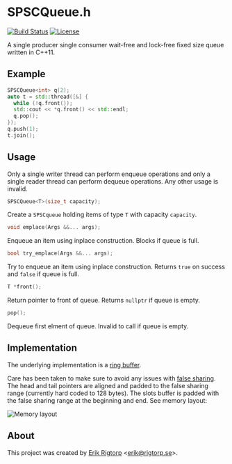 # SPSCQueue.h

[![Build Status](https://travis-ci.org/rigtorp/SPSCQueue.svg?branch=master)](https://travis-ci.org/rigtorp/SPSCQueue)
[![License](https://img.shields.io/badge/license-MIT-blue.svg)](https://raw.githubusercontent.com/rigtorp/SPSCQueue/master/LICENSE)

A single producer single consumer wait-free and lock-free fixed size
queue written in C++11.

## Example

```C++
SPSCQueue<int> q(2);
auto t = std::thread([&] {
  while (!q.front());
  std::cout << *q.front() << std::endl;
  q.pop();
});
q.push(1);
t.join();
```

## Usage

Only a single writer thread can perform enqueue operations and only a
single reader thread can perform dequeue operations. Any other usage
is invalid.

```cpp
SPSCQueue<T>(size_t capacity);
```

Create a `SPSCqueue` holding items of type `T` with capacity `capacity`.

```cpp
void emplace(Args &&... args);
```

Enqueue an item using inplace construction. Blocks if queue is
full.

```cpp
bool try_emplace(Args &&... args);
```

Try to enqueue an item using inplace construction. Returns `true` on
success and `false` if queue is full.

```cpp
T *front();
```

Return pointer to front of queue. Returns `nullptr` if queue is
empty.

```cpp
pop();
```

Dequeue first elment of queue. Invalid to call if queue is empty.

## Implementation

The underlying implementation is a
[ring buffer](https://en.wikipedia.org/wiki/Circular_buffer). 

Care has been taken to make sure to avoid any issues with
[false sharing](https://en.wikipedia.org/wiki/False_sharing). The head
and tail pointers are aligned and padded to the false sharing range
(currently hard coded to 128 bytes). The slots buffer is padded with
the false sharing range at the beginning and end. See memory layout:

![Memory layout](https://github.com/rigtorp/SPSCQueue/blob/master/spsc.png)

## About

This project was created by [Erik Rigtorp](http://rigtorp.se)
<[erik@rigtorp.se](mailto:erik@rigtorp.se)>.
